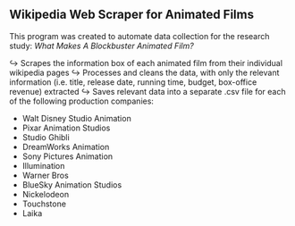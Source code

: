 ## Wikipedia Web Scraper for Animated Films 

This program was created to automate data collection for the research study:
*What Makes A Blockbuster Animated Film?*

↪ Scrapes the information box of each animated film from their individual wikipedia pages
↪ Processes and cleans the data, with only the relevant information (i.e. title, release date, running time, budget, box-office revenue) extracted
↪ Saves relevant data into a separate .csv file for each of the following production companies:
  * Walt Disney Studio Animation
  * Pixar Animation Studios
  * Studio Ghibli
  * DreamWorks Animation
  * Sony Pictures Animation
  * Illumination
  * Warner Bros
  * BlueSky Animation Studios
  * Nickelodeon
  * Touchstone
  * Laika

